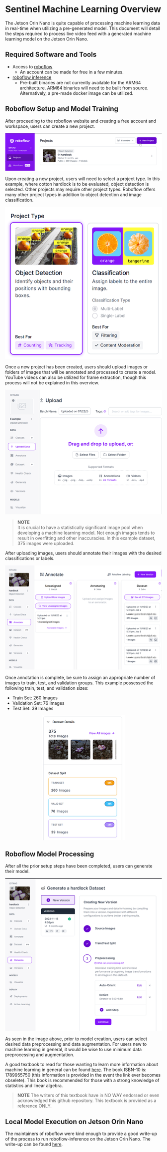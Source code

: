# Sentinel Machine Learning Overview

The Jetson Orin Nano is quite capable of processing machine learning data in real-time when utilizing a pre-generated model. This document will detail the steps required to process live video feed with a generated machine learning model on the Jetson Orin Nano.

## Required Software and Tools
* Access to [roboflow](https://app.roboflow.com)
    * An account can be made for free in a few minutes.
* [roboflow inference](https://github.com/roboflow/inference)
    * Pre-built binaries are not currently available for the ARM64 architecture. ARM64 binaries will need to be built from source. Alternatively, a pre-made docker image can be utilized.

## Roboflow Setup and Model Training

After proceeding to the roboflow website and creating a free account and workspace, users can create a new project.

<img src="../images/roboflow/new_project.png"/>

Upon creating a new project, users will need to select a project type. In this example, where cotton hardlock is to be evaluated, object detection is selected. Other projects may require other project types. Roboflow offers many other project types in addition to object detection and image classification.

<img src="../images/roboflow/new_project_type.png"/>

Once a new project has been created, users should upload images or folders of images that will be annotated and processed to create a model. YouTube videos can also be utilized for frame extraction, though this process will not be explained in this overview.

<img src="../images/roboflow/new_project_data_upload.png"/>

> **NOTE**  
> It is crucial to have a statistically significant image pool when developing a machine learning model. Not enough images tends to result in overfitting and other inaccuracies. In this example dataset, 375 images were uploaded.

After uploading images, users should annotate their images with the desired classifications or labels.

<img src="../images/roboflow/new_project_annotate.png"/>

Once annotation is complete, be sure to assign an appropriate number of images to train, test, and validation groups. This example possessed the following train, test, and validation sizes:
* Train Set: 260 Images
* Validation Set: 76 Images
* Test Set: 39 Images

<p align="center">
<img src="../images/roboflow/dataset_details.png" height="400"/>
</p>

## Roboflow Model Processing

After all the prior setup steps have been completed, users can generate their model.

<img src="../images/roboflow/model_generation.png"/>

As seen in the image above, prior to model creation, users can select desired data preprocessing and data augmentation. For users new to machine learning in general, it would be wise to use minimum data preprocessing and augmentation.

A good textbook to read for those wanting to learn more information about machine learning in general can be found [here](https://www.amazon.com/Python-Machine-Learning-scikit-learn-TensorFlow-dp-1789955750/dp/1789955750/ref=dp_ob_title_bk). The book ISBN-10 is: 1789955750 (this information is provided in the event the link ever becomes obselete). This book is recommended for those with a strong knowledge of statistics and linear algebra.
> **NOTE**
> The writers of this textbook have in NO WAY endorsed or even acknowledged this github repository. This textbook is provided as a reference ONLY.

## Local Model Execution on Jetson Orin Nano

The maintainers of roboflow were kind enough to provide a good write-up of the process to run roboflow-inference on the Jetson Orin Nano. The write-up can be found [here](https://blog.roboflow.com/license-plate-detection-jetson/).
